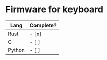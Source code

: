 # Firmware for keyboard

|Lang  |Complete?|   
|------|---------|
|Rust  | - [x]   |
|C     | - [ ]   |
|Python| - [ ]   |
